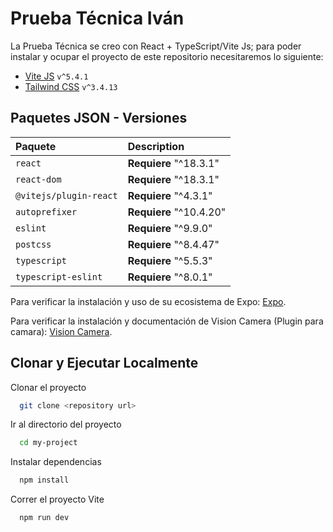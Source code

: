 
# Prueba Técnica Iván

La Prueba Técnica se creo con React + TypeScript/Vite Js; para poder instalar y ocupar el proyecto de este repositorio necesitaremos lo siguiente:

- [Vite JS](https://vitejs.dev/guide/) `v^5.4.1`
- [Tailwind CSS](https://tailwindcss.com/docs/guides/vite) `v^3.4.13`

## Paquetes JSON - Versiones

| Paquete |         Description                |
| :--------         | :------------------------- |
| `react` | **Requiere** "^18.3.1" |
| `react-dom` | **Requiere** "^18.3.1" |
| `@vitejs/plugin-react` | **Requiere** "^4.3.1" |
| `autoprefixer` | **Requiere** "^10.4.20" |
| `eslint` | **Requiere** "^9.9.0" |
| `postcss` | **Requiere** "^8.4.47" |
| `typescript` | **Requiere** "^5.5.3" |
| `typescript-eslint` | **Requiere** "^8.0.1" |

Para verificar la instalación y uso de su ecosistema de Expo: [Expo](https://expo.dev/).

Para verificar la instalación y documentación de Vision Camera (Plugin para camara): [Vision Camera](https://react-native-vision-camera.com/docs/guides).

## Clonar y Ejecutar Localmente

Clonar el proyecto

```bash
  git clone <repository url>
```

Ir al directorio del proyecto

```bash
  cd my-project
```

Instalar dependencias

```bash
  npm install
```

Correr el proyecto Vite

```bash
  npm run dev
```
